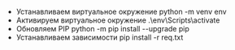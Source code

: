 * Устанавливаем виртуальное окружение
python -m venv env
* Активируем виртуальное окружение
.\env\Scripts\activate
* Обновляем PIP
python -m pip install --upgrade pip
* Устанавливаем зависимости
    pip install -r req.txt
